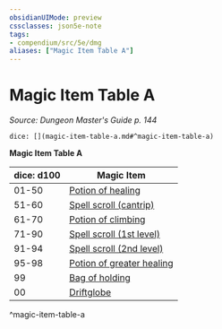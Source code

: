 ```yaml
---
obsidianUIMode: preview
cssclasses: json5e-note
tags:
- compendium/src/5e/dmg
aliases: ["Magic Item Table A"]
---
```

# Magic Item Table A
*Source: Dungeon Master's Guide p. 144* 

`dice: [](magic-item-table-a.md#^magic-item-table-a)`

**Magic Item Table A**

| dice: d100 | Magic Item |
|------------|------------|
| 01-50 | [Potion of healing](/compendium/items/potion-of-healing.md) |
| 51-60 | [Spell scroll (cantrip)](/compendium/items/spell-scroll-cantrip.md) |
| 61-70 | [Potion of climbing](/compendium/items/potion-of-climbing.md) |
| 71-90 | [Spell scroll (1st level)](/compendium/items/spell-scroll-1st-level.md) |
| 91-94 | [Spell scroll (2nd level)](/compendium/items/spell-scroll-2nd-level.md) |
| 95-98 | [Potion of greater healing](/compendium/items/potion-of-greater-healing.md) |
| 99 | [Bag of holding](/compendium/items/bag-of-holding.md) |
| 00 | [Driftglobe](/compendium/items/driftglobe.md) |
^magic-item-table-a